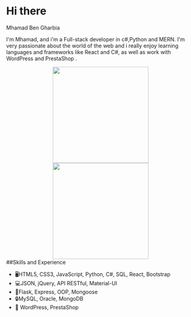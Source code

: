 # Hi there 

Mhamad Ben Gharbia

I'm Mhamad, and i'm a Full-stack developer in c#,Python and MERN. I'm very passionate about the world of the web and i really enjoy learning languages and frameworks like React and C#, as well as work with WordPress and PrestaShop .
<center>
<img src="https://user-images.githubusercontent.com/82448729/194268811-a6c2e7f7-e616-4633-8800-573d17e22e05.gif" width="256" style="text-align:center"/>
<img src="https://user-images.githubusercontent.com/82448729/194270357-18d49fad-0773-46ec-8821-0ec6d802e610.gif" width="256"/>
  </center>
##Skills and Experience
<ul>
  <li>🖥️HTML5, CSS3, JavaScript, Python, C#, SQL, React, Bootstrap</li>
  <li>💻JSON, jQuery, API RESTful, Material-UI</li>
  <li>📱Flask, Express, OOP, Mongoose</li>
  <li>🔒MySQL, Oracle, MongoDB</li>
  <li>🧿 WordPress, PrestaShop</li>
</ul>
 


